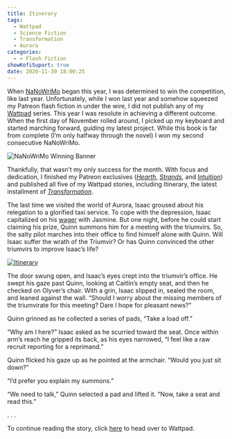 ```yaml
---
title: Itinerary
tags:
  - Wattpad
  - Science Fiction
  - Transformation
  - Aurora
categories:
  - - Flash Fiction
showKofiSuport: true
date: 2020-11-30 18:00:25
---
```


When [NaNoWriMo](https://nanowrimo.org/about-nano) began this year, I was determined to win the competition, like last year. Unfortunately, while I won last year and somehow squeezed my Patreon flash fiction in under the wire, I did not publish any of my [Wattpad](https://www.wattpad.com/user/StevenMeehan) series. This year I was resolute in achieving a different outcome. When the first day of November rolled around, I picked up my keyboard and started marching forward, guiding my latest project. While this book is far from complete (I’m only halfway through the novel) I won my second consecutive NaNoWriMo.<!-- more -->

<div class="center">

![NaNoWriMo Winning Banner](./nanowrimo-2020-win.jpg)

</div>

Thankfully, that wasn’t my only success for the month. With focus and dedication, I finished my Patreon exclusives ([*Hearth*](/archives/2020/11/13/hearth), [*Strands*](/archives/2020/11/18/strands), and [Intuition](/archives/2020/11/28/intuition/)) and published all five of my Wattpad stories, including Itinerary, the latest installment of [*Transformation*](https://www.wattpad.com/story/195777713-transformation).

The last time we visited the world of Aurora, Isaac groused about his relegation to a glorified taxi service. To cope with the depression, Isaac capitalized on his [wager](/archives/2020/08/31/transformation-16/) with Jasmine. But one night, before he could start claiming his prize, Quinn summons him for a meeting with the triumvirs. So, the salty pilot marches into their office to find himself alone with Quinn. Will Isaac suffer the wrath of the Triumvir? Or has Quinn convinced the other triumvirs to improve Isaac’s life?


<div class="center">

[![Itinerary](/images/covers/transformation.png "Itinerary")](https://www.wattpad.com/989200208-transformation-itinerary.)

</div>

The door swung open, and Isaac’s eyes crept into the triumvir’s office. He swept his gaze past Quinn, looking at Caitlin’s empty seat, and then he checked on Olyver’s chair. With a grin, Isaac slipped in, sealed the room, and leaned against the wall. “Should I worry about the missing members of the triumvirate for this meeting? Dare I hope for pleasant news?”

Quinn grinned as he collected a series of pads, “Take a load off.”

“Why am I here?” Isaac asked as he scurried toward the seat. Once within arm’s reach he gripped its back, as his eyes narrowed, “I feel like a raw recruit reporting for a reprimand.”

Quinn flicked his gaze up as he pointed at the armchair. “Would you just sit down?”

“I’d prefer you explain my summons.”

“We need to talk,” Quinn selected a pad and lifted it. “Now, take a seat and read this.”

<div class="center story-ellipses">
.
.
.
</div>

<div>

To continue reading the story, click [here](https://www.wattpad.com/989200208-transformation-itinerary.) to head over to Wattpad.

</div>